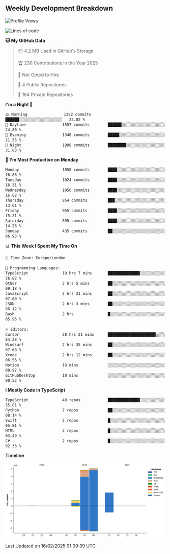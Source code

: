 


## Weekly Development Breakdown
<!--START_SECTION:waka-->
![Profile Views](http://img.shields.io/badge/Profile%20Views-0-blue)

![Lines of code](https://img.shields.io/badge/From%20Hello%20World%20I%27ve%20Written-12.6%20million%20lines%20of%20code-blue)

**🐱 My GitHub Data** 

> 📦 4.2 MB Used in GitHub's Storage 
 > 
> 🏆 230 Contributions in the Year 2025
 > 
> 🚫 Not Opted to Hire
 > 
> 📜 4 Public Repositories 
 > 
> 🔑 164 Private Repositories 
 > 
**I'm a Night 🦉** 

```text
🌞 Morning                1382 commits        ██████░░░░░░░░░░░░░░░░░░░   22.02 % 
🌆 Daytime                1557 commits        ██████░░░░░░░░░░░░░░░░░░░   24.80 % 
🌃 Evening                1340 commits        █████░░░░░░░░░░░░░░░░░░░░   21.35 % 
🌙 Night                  1998 commits        ████████░░░░░░░░░░░░░░░░░   31.83 % 
```
📅 **I'm Most Productive on Monday** 

```text
Monday                   1058 commits        ████░░░░░░░░░░░░░░░░░░░░░   16.86 % 
Tuesday                  1024 commits        ████░░░░░░░░░░░░░░░░░░░░░   16.31 % 
Wednesday                1056 commits        ████░░░░░░░░░░░░░░░░░░░░░   16.82 % 
Thursday                 854 commits         ███░░░░░░░░░░░░░░░░░░░░░░   13.61 % 
Friday                   955 commits         ████░░░░░░░░░░░░░░░░░░░░░   15.21 % 
Saturday                 895 commits         ████░░░░░░░░░░░░░░░░░░░░░   14.26 % 
Sunday                   435 commits         ██░░░░░░░░░░░░░░░░░░░░░░░   06.93 % 
```


📊 **This Week I Spent My Time On** 

```text
🕑︎ Time Zone: Europe/London

💬 Programming Languages: 
TypeScript               19 hrs 7 mins       ██████████████░░░░░░░░░░░   56.82 % 
Other                    3 hrs 5 mins        ██░░░░░░░░░░░░░░░░░░░░░░░   09.18 % 
JavaScript               2 hrs 21 mins       ██░░░░░░░░░░░░░░░░░░░░░░░   07.00 % 
JSON                     2 hrs 3 mins        ██░░░░░░░░░░░░░░░░░░░░░░░   06.12 % 
Bash                     2 hrs               █░░░░░░░░░░░░░░░░░░░░░░░░   05.96 % 

🔥 Editors: 
Cursor                   28 hrs 21 mins      █████████████████████░░░░   84.28 % 
Windsurf                 2 hrs 35 mins       ██░░░░░░░░░░░░░░░░░░░░░░░   07.68 % 
Xcode                    2 hrs 12 mins       ██░░░░░░░░░░░░░░░░░░░░░░░   06.56 % 
Notion                   19 mins             ░░░░░░░░░░░░░░░░░░░░░░░░░   00.97 % 
GitHubDesktop            10 mins             ░░░░░░░░░░░░░░░░░░░░░░░░░   00.52 % 
```

**I Mostly Code in TypeScript** 

```text
TypeScript               48 repos            ██████████████░░░░░░░░░░░   55.81 % 
Python                   7 repos             ██░░░░░░░░░░░░░░░░░░░░░░░   08.14 % 
Swift                    5 repos             █░░░░░░░░░░░░░░░░░░░░░░░░   05.81 % 
HTML                     3 repos             █░░░░░░░░░░░░░░░░░░░░░░░░   03.49 % 
C#                       2 repos             █░░░░░░░░░░░░░░░░░░░░░░░░   02.33 % 
```



**Timeline**

![Lines of Code chart](https://raw.githubusercontent.com/mars-arch/mars-arch/main/assets/bar_graph.png)


 Last Updated on 16/02/2025 01:09:39 UTC
<!--END_SECTION:waka-->
